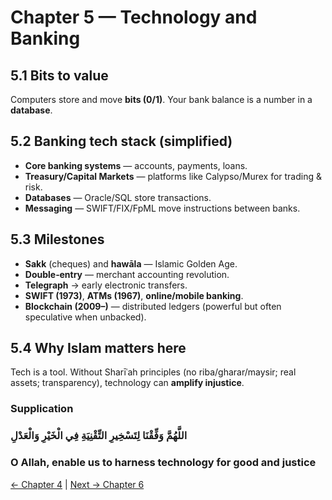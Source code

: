 ﻿
# Chapter 5 — Technology and Banking

## 5.1 Bits to value
Computers store and move **bits (0/1)**. Your bank balance is a number in a **database**.

## 5.2 Banking tech stack (simplified)
- **Core banking systems** — accounts, payments, loans.
- **Treasury/Capital Markets** — platforms like Calypso/Murex for trading & risk.
- **Databases** — Oracle/SQL store transactions.
- **Messaging** — SWIFT/FIX/FpML move instructions between banks.

## 5.3 Milestones
- **Sakk** (cheques) and **hawāla** — Islamic Golden Age.
- **Double‑entry** — merchant accounting revolution.
- **Telegraph** → early electronic transfers.
- **SWIFT (1973)**, **ATMs (1967)**, **online/mobile banking**.
- **Blockchain (2009–)** — distributed ledgers (powerful but often speculative when unbacked).

## 5.4 Why Islam matters here
Tech is a tool. Without Sharīʿah principles (no riba/gharar/maysir; real assets; transparency), technology can **amplify injustice**.

### Supplication
### اللَّهُمَّ وَفِّقْنَا لِتَسْخِيرِ التِّقْنِيَةِ فِي الْخَيْرِ وَالْعَدْلِ
### O Allah, enable us to harness technology for good and justice

[← Chapter 4](modern_banking_and_finance.md) | [Next → Chapter 6](islamic_finance_and_future.md)
